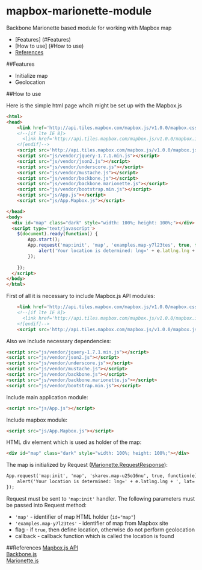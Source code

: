 mapbox-marionette-module
========================

Backbone Marionette based module for working with Mapbox map

* [Features] (#Features)
* [How to use] (#How to use)
* [References](#References)

##Features
* Initialize map
* Geolocation

##How to use

Here is the simple html page whcih might be set up with the Mapbox.js
```html
<html>
<head>
    <link href='http://api.tiles.mapbox.com/mapbox.js/v1.0.0/mapbox.css' rel='stylesheet' />
    <!--[if lte IE 8]>
      <link href='http://api.tiles.mapbox.com/mapbox.js/v1.0.0/mapbox.ie.css' rel='stylesheet' />
    <![endif]-->
    <script src='http://api.tiles.mapbox.com/mapbox.js/v1.0.0/mapbox.js'></script>
    <script src="js/vendor/jquery-1.7.1.min.js"></script>
    <script src="js/vendor/json2.js"></script>
    <script src="js/vendor/underscore.js"></script>
    <script src="js/vendor/mustache.js"></script>
    <script src="js/vendor/backbone.js"></script>
    <script src="js/vendor/backbone.marionette.js"></script>
    <script src="js/vendor/bootstrap.min.js"></script>
    <script src="js/App.js"></script>
    <script src="js/App.Mapbox.js"></script>

</head>
<body>
  <div id="map" class="dark" style="width: 100%; height: 100%;"></div>
  <script type='text/javascript'>
    $(document).ready(function() {
  	    App.start();
        App.request('map:init', 'map', 'examples.map-y7l23tes', true, function(e) {
            alert('Your location is determined: lng=' + e.latlng.lng + ', lat=' + e.latlng.lat);
        });
  
    });
  </script>
</body>
</html>
```

First of all it is necessary to include Mapbox.js API modules:
```html
    <link href='http://api.tiles.mapbox.com/mapbox.js/v1.0.0/mapbox.css' rel='stylesheet' />
    <!--[if lte IE 8]>
      <link href='http://api.tiles.mapbox.com/mapbox.js/v1.0.0/mapbox.ie.css' rel='stylesheet' />
    <![endif]-->
    <script src='http://api.tiles.mapbox.com/mapbox.js/v1.0.0/mapbox.js'></script>
```

Also we include necessary dependencies:
```html
<script src="js/vendor/jquery-1.7.1.min.js"></script>
<script src="js/vendor/json2.js"></script>
<script src="js/vendor/underscore.js"></script>
<script src="js/vendor/mustache.js"></script>
<script src="js/vendor/backbone.js"></script>
<script src="js/vendor/backbone.marionette.js"></script>
<script src="js/vendor/bootstrap.min.js"></script>
```    

Include main application module:
```html
<script src="js/App.js"></script>
```
Include mapbox module:
```html 
<script src="js/App.Mapbox.js"></script> 
```
HTML div element which is used as holder of the map:
```html
<div id="map" class="dark" style="width: 100%; height: 100%;"></div>
```

The map is initialized by Request ([Marionette.RequestResponse](https://github.com/marionettejs/backbone.marionette/blob/master/docs/marionette.requestresponse.md)):
```html
App.request('map:init', 'map', 'skarev.map-u25o16nu', true, function(e) {
    alert('Your location is determined: lng=' + e.latlng.lng + ', lat=' + e.latlng.lat);
});
```

Request must be sent to `'map:init'` handler.
The following parameters must be passed into Request method:
* `'map'` - identifier of map HTML holder (`id="map"`)
* `'examples.map-y7l23tes'` - identifier of map from Mapbox site
* flag - if `true`, then define location, otherwise do not perform geolocation
* callback - callback function which is called the location is found


##References
[Mapbox.js API](http://www.mapbox.com/mapbox.js)<br/>
[Backbone.js](http://backbonejs.org/)<br/>
[Marionette.js](http://marionettejs.com/)<br/>

